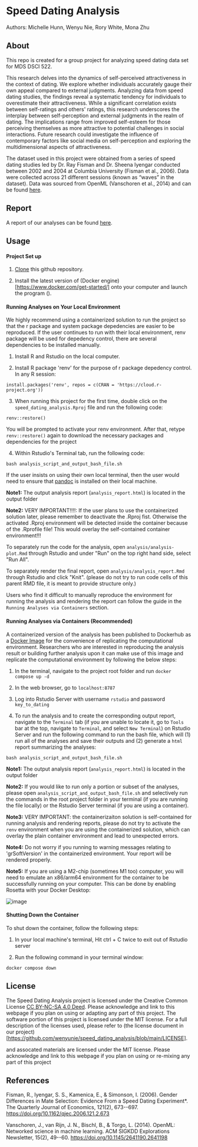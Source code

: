 # Speed Dating Analysis

Authors: Michelle Hunn, Wenyu Nie, Rory White, Mona Zhu

## About

This repo is created for a group project for analyzing speed dating data set for MDS DSCI 522.

This research delves into the dynamics of self-perceived attractiveness in the context of dating. We explore whether individuals accurately gauge their own appeal compared to external judgments. Analyzing data from speed dating studies, the findings reveal a systematic tendency for individuals to overestimate their attractiveness. While a significant correlation exists between self-ratings and others' ratings, this research underscores the interplay between self-perception and external judgments in the realm of dating. The implications range from improved self-esteem for those perceiving themselves as more attractive to potential challenges in social interactions. Future research could investigate the influence of contemporary factors like social media on self-perception and exploring the multidimensional aspects of attractiveness.

The dataset used in this project were obtained from a series of speed dating studies led by Dr. Ray Fisman and Dr. Sheena Iyengar conducted between 2002 and 2004 at Columbia University (Fisman et al., 2006). Data were collected across 21 different sessions (known as “waves” in the dataset). Data was sourced from OpenML (Vanschoren et al., 2014) and can be found [here](http://www.stat.columbia.edu/~gelman/arm/examples/speed.dating/).

## Report

A report of our analyses can be found [here](https://ubc-mds.github.io/speed_dating_analysis/output/analysis_report.html).


## Usage

#### Project Set up

1. [Clone](https://docs.github.com/en/repositories/creating-and-managing-repositories/cloning-a-repository) this github repository.

2. Install the latest version of (Docker engine)[https://www.docker.com/get-started/] onto your computer and launch the program ().

#### Running Analyses on Your Local Environment

We highly recommend using a containerized solution to run the project so that the r package and system package depedencies are easier to be reproduced. If the user continues to run with their local environment, renv package will be used for depedency control, there are several dependencies to be installed manually.
1. Install R and Rstudio on the local computer.

2. Install R package 'renv' for the purpose of r package depedency control. In any R session:
   
```
install.packages('renv', repos = c(CRAN = 'https://cloud.r-project.org'))
```

3. When running this project for the first time, double click on the `speed_dating_analysis.Rproj` file and run the following code:

```
renv::restore()
```

You will be prompted to activate your renv environment. After that, retype `renv::restore()` again to download the necessary packages and dependencies for the project

4. Within Rstudio's Terminal tab, run the following code: 
```
bash analysis_script_and_output_bash_file.sh
```
If the user insists on using their own local terminal, then the user would need to ensure that [pandoc](https://pandoc.org/installing.html) is installed on their local machine.

**Note1:** The output analysis report (`analysis_report.html`) is located in the output folder

**Note2:** VERY IMPORTANT!!!!: If the user plans to use the containerized solution later, please remember to deactivate the .Rproj fist. Otherwise the activated .Rproj environment will be detected inside the container because of the .Rprofile file! This would overlay the self-contained container environment!!!


To separately run the code for the analysis, open `analysis/analysis-plot.Rmd` through Rstudio and under "Run" on the top right hand side, select "Run All". 

To separately render the final report, open `analysis/analysis_report.Rmd` through Rstudio and click "Knit". (please do not try to run code cells of this parent RMD file, it is meant to provide structure only.)

Users who find it difficult to manually reproduce the environment for running the analysis and rendering the report can follow the guide in the `Running Analyses via Containers` section.


#### Running Analyses via Containers (Recommended)

A containerized version of the analysis has been published to Dockerhub as a [Docker Image](https://hub.docker.com/repository/docker/wenyunie/dsci522-rocker-speed-dating/general) for the convenience of replicating the computational environment. Researchers who are interested in reproducing the analysis result or building further analysis upon it can make use of this image and replicate the computational environment by following the below steps:

1. In the terminal, navigate to the project root folder and run `docker compose up -d`

2. In the web browser, go to `localhost:8787`

3. Log into Rstudio Server with username `rstudio` and password `key_to_dating`

4. To run the analysis and to create the corresponding output report, navigate to the `Terminal` tab (if you are unable to locate it, go to `Tools` bar at the top, navigate to `Terminal`, and select `New Terminal`) on Rstudio Server and run the following command to run the bash file, which will (1) run all of the analyses and save their outputs and (2) generate a `html` report summarizing the analyses:

```
bash analysis_script_and_output_bash_file.sh
```

**Note1:** The output analysis report (`analysis_report.html`) is located in the output folder

**Note2:** If you would like to run only a portion or subset of the analyses, please open `analysis_script_and_output_bash_file.sh` and selectively run the commands in the root project folder in your terminal (if you are running the file locally) or the Rstudio Server terminal (if you are using a container).

**Note3:** VERY IMPORTANT: the containerizaiton solution is self-contained for running analysis and rendering reports, please do not try to activate the `renv` environment when you are using the containerized solution, which can overlay the plain container environment and lead to unexpected errors.

**Note4:** Do not worry if you running to warning messages relating to 'grSoftVersion' in the containerized environment. Your report will be rendered properly.

**Note5:** If you are using a M2-chip (sometimes M1 too) computer, you will need to emulate an x86/arm64 environment for the container to be successfully running on your computer. This can be done by enabling Rosetta with your Docker Desktop:

![image](https://github.com/UBC-MDS/speed_dating_analysis/assets/143786716/2b569b13-1f6d-4b5c-94bb-2ac38969fd17)


#### Shutting Down the Container

To shut down the container, follow the following steps:

1. In your local machine's terminal, Hit ctrl + C twice to exit out of Rstudio server

2. Run the following command in your terminal window:

```
docker compose down
```

## License

The Speed Dating Analysis project is licensed under the Creative Common License [CC BY-NC-SA 4.0 Deed](https://creativecommons.org/licenses/by-nc-sa/4.0/). Please acknowledge and link to this webpage if you plan on using or adapting any part of this project. The software portion of this project is licensed under the MIT license. For a full description of the licenses used, please refer to (the license document in our project)[https://github.com/wenyunie/speed_dating_analysis/blob/main/LICENSE].

and assocated materials are licensed under the MIT license. Please acknowledge and link to this webpage if you plan on using or re-mixing any part of this project

## References

Fisman, R., Iyengar, S. S., Kamenica, E., & Simonson, I. (2006). Gender Differences in Mate Selection: Evidence From a Speed Dating Experiment\*. The Quarterly Journal of Economics, 121(2), 673--697. <https://doi.org/10.1162/qjec.2006.121.2.673>

Vanschoren, J., van Rijn, J. N., Bischl, B., & Torgo, L. (2014). OpenML: Networked science in machine learning. ACM SIGKDD Explorations Newsletter, 15(2), 49--60. <https://doi.org/10.1145/2641190.2641198>